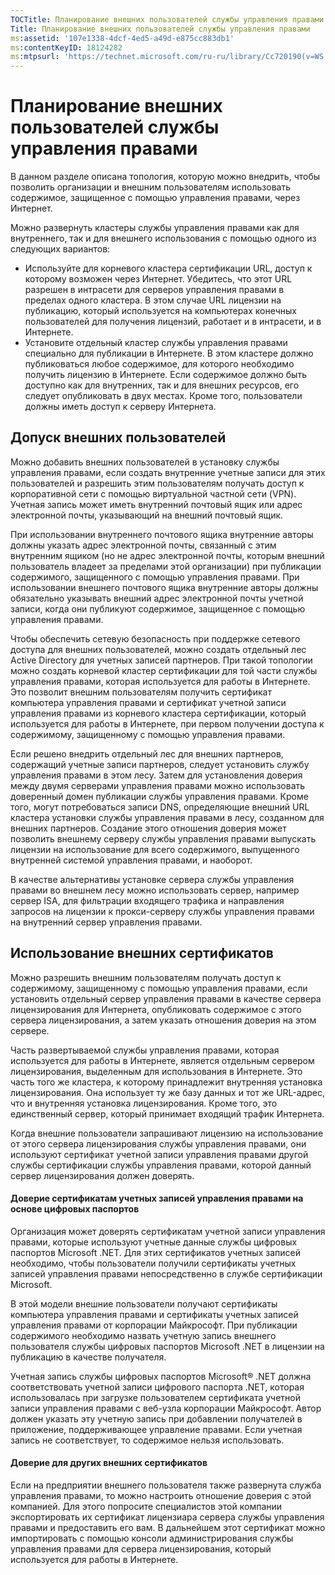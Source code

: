 ```yaml
---
TOCTitle: Планирование внешних пользователей службы управления правами
Title: Планирование внешних пользователей службы управления правами
ms:assetid: '107e1338-4dcf-4ed5-a49d-e875cc883db1'
ms:contentKeyID: 18124282
ms:mtpsurl: 'https://technet.microsoft.com/ru-ru/library/Cc720190(v=WS.10)'
---
```


Планирование внешних пользователей службы управления правами
============================================================

В данном разделе описана топология, которую можно внедрить, чтобы позволить организации и внешним пользователям использовать содержимое, защищенное с помощью управления правами, через Интернет.

Можно развернуть кластеры службы управления правами как для внутреннего, так и для внешнего использования с помощью одного из следующих вариантов:

-   Используйте для корневого кластера сертификации URL, доступ к которому возможен через Интернет. Убедитесь, что этот URL разрешен в интрасети для серверов управления правами в пределах одного кластера. В этом случае URL лицензии на публикацию, который используется на компьютерах конечных пользователей для получения лицензий, работает и в интрасети, и в Интернете.
-   Установите отдельный кластер службы управления правами специально для публикации в Интернете. В этом кластере должно публиковаться любое содержимое, для которого необходимо получить лицензию в Интернете. Если содержимое должно быть доступно как для внутренних, так и для внешних ресурсов, его следует опубликовать в двух местах. Кроме того, пользователи должны иметь доступ к серверу Интернета.

Допуск внешних пользователей
----------------------------

Можно добавить внешних пользователей в установку службы управления правами, если создать внутренние учетные записи для этих пользователей и разрешить этим пользователям получать доступ к корпоративной сети с помощью виртуальной частной сети (VPN). Учетная запись может иметь внутренний почтовый ящик или адрес электронной почты, указывающий на внешний почтовый ящик.

При использовании внутреннего почтового ящика внутренние авторы должны указать адрес электронной почты, связанный с этим внутренним ящиком (но не адрес электронной почты, которым внешний пользователь владеет за пределами этой организации) при публикации содержимого, защищенного с помощью управления правами. При использовании внешнего почтового ящика внутренние авторы должны обязательно указывать внешний адрес электронной почты учетной записи, когда они публикуют содержимое, защищенное с помощью управления правами.

Чтобы обеспечить сетевую безопасность при поддержке сетевого доступа для внешних пользователей, можно создать отдельный лес Active Directory для учетных записей партнеров. При такой топологии можно создать корневой кластер сертификации для той части службы управления правами, которая используется для работы в Интернете. Это позволит внешним пользователям получить сертификат компьютера управления правами и сертификат учетной записи управления правами из корневого кластера сертификации, который используется для работы в Интернете, при первом получении доступа к содержимому, защищенному с помощью управления правами.

Если решено внедрить отдельный лес для внешних партнеров, содержащий учетные записи партнеров, следует установить службу управления правами в этом лесу. Затем для установления доверия между двумя серверами управления правами можно использовать доверенный домен публикации службы управления правами. Кроме того, могут потребоваться записи DNS, определяющие внешний URL кластера установки службы управления правами в лесу, созданном для внешних партнеров. Создание этого отношения доверия может позволить внешнему серверу службы управления правами выпускать лицензии на использование для всего содержимого, выпущенного внутренней системой управления правами, и наоборот.

В качестве альтернативы установке сервера службы управления правами во внешнем лесу можно использовать сервер, например сервер ISA, для фильтрации входящего трафика и направления запросов на лицензии к прокси-серверу службы управления правами на внутренний сервер управления правами.

Использование внешних сертификатов
----------------------------------

Можно разрешить внешним пользователям получать доступ к содержимому, защищенному с помощью управления правами, если установить отдельный сервер управления правами в качестве сервера лицензирования для Интернета, опубликовать содержимое с этого сервера лицензирования, а затем указать отношения доверия на этом сервере.

Часть развертываемой службы управления правами, которая используется для работы в Интернете, является отдельным сервером лицензирования, выделенным для использования в Интернете. Это часть того же кластера, к которому принадлежит внутренняя установка лицензирования. Она использует ту же базу данных и тот же URL-адрес, что и внутренняя установка лицензирования. Кроме того, это единственный сервер, который принимает входящий трафик Интернета.

Когда внешние пользователи запрашивают лицензию на использование от этого сервера лицензирования службы управления правами, они используют сертификат учетной записи управления правами другой службы сертификации службы управления правами, которой данный сервер лицензирования должен доверять.

#### Доверие сертификатам учетных записей управления правами на основе цифровых паспортов

Организация может доверять сертификатам учетной записи управления правами, которые используют учетные данные службы цифровых паспортов Microsoft .NET. Для этих сертификатов учетных записей необходимо, чтобы пользователи получили сертификаты учетных записей управления правами непосредственно в службе сертификации Microsoft.

В этой модели внешние пользователи получают сертификаты компьютера управления правами и сертификаты учетных записей управления правами от корпорации Майкрософт. При публикации содержимого необходимо назвать учетную запись внешнего пользователя службы цифровых паспортов Microsoft .NET в лицензии на публикацию в качестве получателя.

Учетная запись службы цифровых паспортов Microsoft® .NET должна соответствовать учетной записи цифрового паспорта .NET, которая использовалась при загрузке пользователем сертификата учетной записи управления правами с веб-узла корпорации Майкрософт. Автор должен указать эту учетную запись при добавлении получателей в приложение, поддерживающее управление правами. Если учетная запись не соответствует, то содержимое нельзя использовать.

#### Доверие для других внешних сертификатов

Если на предприятии внешнего пользователя также развернута служба управления правами, то можно настроить отношение доверия с этой компанией. Для этого попросите специалистов этой компании экспортировать их сертификат лицензиара сервера службы управления правами и предоставить его вам. В дальнейшем этот сертификат можно импортировать с помощью консоли администрирования службы управления правами для сервера лицензирования, который используется для работы в Интернете.
